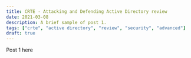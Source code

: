 ```yaml
---
title: CRTE - Attacking and Defending Active Directory review
date: 2021-03-08
description: A brief sample of post 1.
tags: ["crte", "active directory", "review", "security", "advanced"]
draft: true
---
```


Post 1 here
